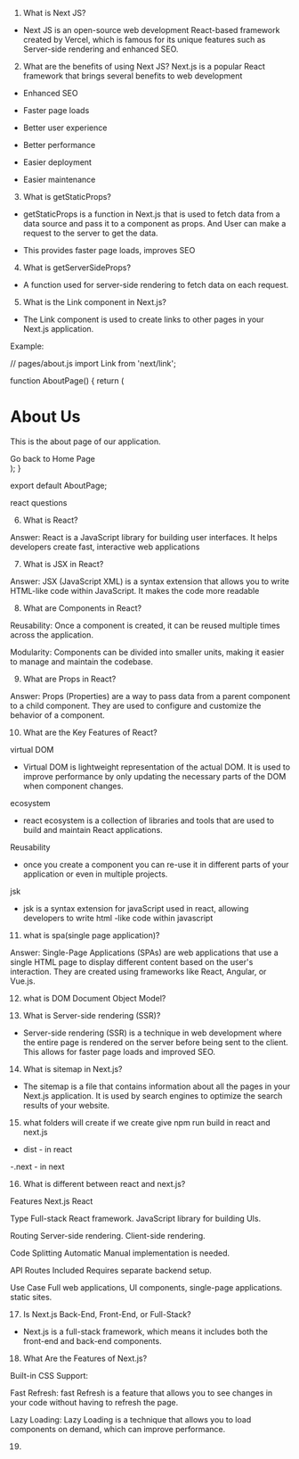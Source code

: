 1. What is Next JS?

- Next JS is an open-source web development React-based framework created by Vercel, which is 
 famous for its unique features such as Server-side rendering and enhanced SEO.


2.  What are the benefits of using Next JS?
Next.js is a popular React framework that brings several benefits to web development

- Enhanced SEO

- Faster page loads 

- Better user experience

- Better performance

- Easier deployment

- Easier maintenance

3. What is getStaticProps?

- getStaticProps is a function in Next.js that is used to fetch data from a data source and 
pass it to a component as props. And User can make a request to the server to get the data.

-  This provides faster page loads, improves SEO


4. What is getServerSideProps?

- A function used for server-side rendering to fetch data on each request. 


5. What is the Link component in Next.js?

- The Link component is used to create links to other pages in your Next.js application.


Example:

// pages/about.js
import Link from 'next/link';

function AboutPage() {
  return (
    <div>
      <h1>About Us</h1>
      <p>This is the about page of our application.</p>
      <Link href="/">
        <a>Go back to Home Page</a>
      </Link>
    </div>
  );
}

export default AboutPage;



react questions


6. What is React?

Answer: React is a JavaScript library for building user interfaces. It helps developers create fast, interactive web applications 


7. What is JSX in React?

Answer: JSX (JavaScript XML) is a syntax extension that allows you to write HTML-like code within JavaScript. It makes the code more readable  



8. What are Components in React?

Reusability: Once a component is created, it can be reused multiple times across the application.

Modularity: Components can be divided into smaller units, making it easier to manage and maintain the codebase.


9. What are Props in React? 

Answer: Props (Properties) are a way to pass data from a parent component to a child component. They are used to configure and customize the behavior of a component.




10. What are the Key Features of React?

virtual DOM
  - Virtual DOM is lightweight representation of the actual DOM. It is used to improve performance by only updating the necessary parts of the DOM when component changes.

ecosystem 

- react ecosystem is a collection of libraries and tools that are used to build and maintain React applications. 



 Reusability 

-  once you create a component you can re-use it in different parts of your application or even in multiple projects.

jsk

-  jsk is a syntax extension for javaScript used in react, allowing developers to write html -like code within javascript



11. what is spa(single page application)?

Answer: Single-Page Applications (SPAs) are web applications that use a single HTML page to display different content based on the user's interaction. They are created using frameworks like React, Angular, or Vue.js.


12. what is DOM Document Object Model?



13. What is Server-side rendering (SSR)?

-   Server-side rendering (SSR) is a technique in web development where the entire page is rendered on the server before being sent to the client. This allows for faster page loads and improved SEO.

14. What is sitemap in Next.js?

- The sitemap is a file that contains information about all the pages in your Next.js application. It is used by search engines to optimize the search results of your website.


15. what folders will create if we create give npm run build in react and next.js

 - dist - in react

 -.next - in next



16. What is different between react and next.js?

Features                  Next.js                       React

Type                 Full-stack React framework.       JavaScript library for building UIs.

Routing                Server-side rendering.          Client-side rendering.


Code Splitting	        Automatic	                    Manual implementation is needed.


API Routes	            Included                       Requires separate backend setup.


Use Case               Full web applications,         UI components, single-page applications.
                         static sites.





17. Is Next.js Back-End, Front-End, or Full-Stack?

- Next.js is a full-stack framework, which means it includes both the front-end and back-end components.


18. What Are the Features of Next.js?

Built-in CSS Support: 

Fast Refresh: fast Refresh is a feature that allows you to see changes in your code without having to refresh the page.


Lazy Loading: Lazy Loading is a technique that allows you to load components on demand, which can improve performance.



19. 
